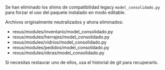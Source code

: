 Se han eliminado los shims de compatibilidad legacy `model_consolidado.py` para forzar el uso del paquete instalado en modo editable.

Archivos originalmente neutralizados y ahora eliminados:
- rexus/modules/inventario/model_consolidado.py
- rexus/modules/herrajes/model_consolidado.py
- rexus/modules/vidrios/model_consolidado.py
- rexus/modules/pedidos/model_consolidado.py
- rexus/modules/obras/model_consolidado.py

Si necesitas restaurar uno de ellos, usa el historial de git para recuperarlo.
